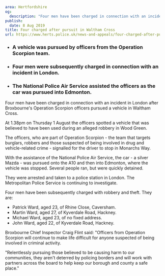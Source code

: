 ```yaml
area: Hertfordshire
og:
  description: "Four men have been charged in connection with an incident in London after Broxbourne\u2019s Operation Scorpion officers pursued a vehicle in Waltham Cross."
publish:
  date: 8 Aug 2019
title: Four charged after pursuit in Waltham Cross
url: https://www.herts.police.uk/news-and-appeals/four-charged-after-pursuit-in-waltham-cross-598k
```

* ### A vehicle was pursued by officers from the Operation Scorpion team.

 * ### Four men were subsequently charged in connection with an incident in London.

 * ### The National Police Air Service assisted the officers as the car was pursued into Edmonton.

Four men have been charged in connection with an incident in London after Broxbourne's Operation Scorpion officers pursued a vehicle in Waltham Cross.

At 1.38pm on Thursday 1 August the officers spotted a vehicle that was believed to have been used during an alleged robbery in Wood Green.

The officers, who are part of Operation Scorpion - the team that targets burglars, robbers and those suspected of being involved in drug and vehicle-related crime - signalled for the driver to stop in Monarchs Way.

With the assistance of the National Police Air Service, the car - a silver Mazda - was pursued onto the A10 and then into Edmonton, where the vehicle was stopped. Several people ran, but were quickly detained.

They were arrested and taken to a police station in London. The Metropolitan Police Service is continuing to investigate.

Four men have been subsequently charged with robbery and theft. They are:

 * Patrick Ward, aged 23, of Rhine Close, Caversham.
 * Martin Ward, aged 27, of Kyverdale Road, Hackney.
 * Michael Ward, aged 23, of no fixed address.
 * John Ward, aged 22, of Kyverdale Road, Hackney.

Broxbourne Chief Inspector Craig Flint said: "Officers from Operation Scorpion will continue to make life difficult for anyone suspected of being involved in criminal activity.

"Relentlessly pursuing those believed to be causing harm to our communities, they aren't deterred by policing borders and will work with partners across the board to help keep our borough and county a safe place."
